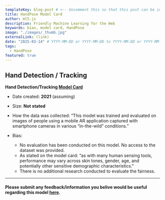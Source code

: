```yaml
---
templateKey: blog-post # <-- Uncomment this so that this post can be included in the blog list
title: HandPose Model Card
author: ml5.js
description: Friendly Machine Learning for the Web
keywords: bias, model card, HandPose
image: "./images/_thumb.jpg"
externalLink: (link)
date: "2025-03-14" # YYYY-MM-DD or YYYY-MM-DD to YYYY-MM-DD or YYYY-MM-DD, YYYY-MM-DD, YYYY-MM-DD
tags:
  - HandPose
featured: true
---
```

## Hand Detection / Tracking 

**Hand Detection/Tracking [Model Card](https://drive.google.com/file/d/1sv4sSb9BSNVZhLzxXJ0jBv9DqD-4jnAz/view?pli=1)**
- Date created: **2021** (assuming)
- Size: **Not stated** 
- How the data was collected: “This model was trained and evaluated on images of people using a mobile AR application captured with smartphone cameras in various “in-the-wild” conditions.”

- Bias:
  * No evaluation has been conducted on this model. No access to the dataset was provided.  
  * As stated on the model card: “as with many human sensing tools, performance may vary across skin tones, gender, age, and potentially other sensitive demographic characteristics.”
  * There is no additional research conducted to evaluate the fairness.

____

#### Please submit any feedback/information you belive would be useful regarding this model [here](https://forms.gle/BPG44g3cJywSKjde6).

